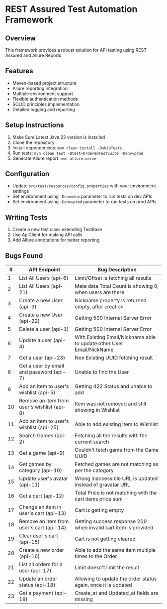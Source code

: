 # REST Assured Test Automation Framework

## Overview
This framework provides a robust solution for API testing using REST Assured and Allure Reports.

## Features
- Maven-based project structure
- Allure reporting integration
- Multiple environment support
- Flexible authentication methods
- SOLID principles implementation
- Detailed logging and reporting

## Setup Instructions
1. Make Sure Latest Java 23 version is installed
2. Clone the repository
2. Install dependencies: `mvn clean install -DskipTests`
3. Run tests: `mvn clean test -Dtest=OrderedTestSuite -Denv=prod`
4. Generate Allure report: `mvn allure:serve`

## Configuration
- Update `src/test/resources/config.properties` with your environment settings
- Set environment using `-Denv=dev` parameter to run tests on dev APIs
- Set environment using `-Denv=prod` parameter to run tests on prod APIs
 

## Writing Tests
1. Create a new test class extending TestBase
2. Use ApiClient for making API calls
3. Add Allure annotations for better reporting

## Bugs Found

| #  | API Endpoint                                | Bug Description                                                       |
|----|---------------------------------------------|-----------------------------------------------------------------------|
| 1  | List All Users (api-6)                      | Limit/Offset is fetching all results                                  |
| 2  | List All Users (api-21)                     | Meta data Total Count is showing 0, when users are there              |
| 3  | Create a new User (api-3)                   | Nickname property is returned empty, after creation                   |
| 4  | Create a new User (api-22)                  | Getting 500 Internal Server Error                                     |
| 5  | Delete a user (api-1)                       | Getting 500 Internal Server Error                                     |
| 6  | Update a user (api-4)                       | With Existing Email/Nickname able to update other User Email/NickName |
| 7  | Get a user (api-23)                         | Non Existing UUID fetching result                                     |
| 8  | Get a user by email and password (api-7)    | Unable to find the User                                               |
| 9  | Add an item to user's wishlist (api-5)      | Getting 422 Status and unable to add                                  |
| 10 | Remove an item from user's wishlist (api-8) | Item was not removed and still showing in Wishlist                    |
| 11 | Add an item to user's wishlist (api-25)     | Able to add existing item to Wishlist                                 |
| 12 | Search Games (api-2)                        | Fetching all the results with the current search                      |
| 13 | Get a game (api-9)                          | Couldn't fetch game from the Game UUID                                |
| 14 | Get games by category (api-10)              | Fetched games are not matching as per the category                    |
| 15 | Update user's avatar (api-11)               | Wrong inaccessible URL is updated instead of gravatar URL             |
| 16 | Get a cart (api-12)                         | Total Price is not matching with the cart items price sum             |
| 17 | Change an item in user's cart (api-13)      | Cart is getting empty                                                 |
| 18 | Remove an item from user's cart (api-14)    | Getting success response 200 when invalid cart item is provided       |
| 19 | Clear user's cart (api-15)                  | Cart is not getting cleared                                           |
| 20 | Create a new order (api-16)                 | Able to add the same item multiple times to the Order                 |
| 21 | List all orders for a user (api-17)         | Limit doesn't limit the result                                        |
| 22 | Update an order status (api-18)             | Allowing to update the order status again, once it is updated         |
| 23 | Get a payment (api-19)                      | Create_at and Updated_at fields are missing                           |

